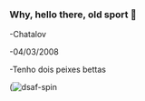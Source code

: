 ### Why, hello there, old sport 👋
-Chatalov

-04/03/2008

-Tenho dois peixes bettas

(![dsaf-spin](https://github.com/Chatalov/Chatalov/assets/144246868/865532b6-fa3e-4056-8ec7-ff374a1e38e7)
